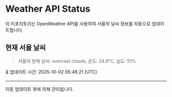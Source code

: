
# Weather API Status

이 리포지토리는 OpenWeather API를 사용하여 서울의 날씨 정보를 자동으로 업데이트합니다.

## 현재 서울 날씨
> 서울의 현재 날씨: overcast clouds, 온도: 24.9°C, 습도: 51%

⏳ 업데이트 시간: 2025-10-02 05:48:21 (UTC)

---
자동 업데이트 봇에 의해 관리됩니다.

